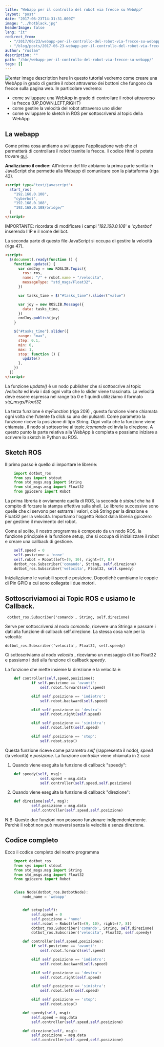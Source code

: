 ```yaml
---
title: "Webapp per il controllo del robot via frecce su WebApp"
layout: "post"
date: "2017-06-23T14:31:31.000Z"
image: "../hotblack.jpg"
headerImage: false
lang: "it"
redirect_from:
  - "/2017/06/23/webapp-per-il-controllo-del-robot-via-frecce-su-webapp/"
  - "/blog/posts/2017-06-23-webapp-per-il-controllo-del-robot-via-frecce-su-webapp"
author: "ruslan"
description: ""
path: "/hbr/webapp-per-il-controllo-del-robot-via-frecce-su-webapp/"
tags: []
---
```


![enter image description here](./7GYgCAW.png)
In questo tutorial vedremo come creare una WebApp in grado di gestire il robot attraverso dei bottoni che fungono da frecce sulla pagina web. In particolare vedremo:

- come sviluppare una WebApp in grado di controllare il robot
  attraverso le frecce (UP,DOWN,LEFT,RIGHT)
- come gestire la velocità del robot attraverso uno slider
- come sviluppare lo sketch in ROS per sottoscriversi al topic della  
  WebApp

## La webapp

Come prima cosa andiamo a sviluppare l'applicazione web che ci permetterà di controllare il robot tramite le frecce. Il codice Html lo potete trovare [qui](https://github.com/ganduras/webapp1/blob/master/index.html).

**Analizziamo il codice:**
All'interno del file abbiamo la prima parte scritta in JavaScript che permette alla Webapp di comunicare con la piattaforma (riga 42).

```html
<script type="text/javascript">
  start_ros(
    "192.168.0.108",
    "cyberbot",
    "192.168.0.108",
    "192.168.0.108/bridge/"
  )
</script>
```

IMPORTANTE: ricordate di modificare i campi '_192.168.0.108_' e '_cyberbot_' inserendo l'IP e il nome del bot.

La seconda parte di questo file JavaScript si occupa di gestire la velocità (riga 47).

```html
<script>
  $(document).ready(function () {
    function update() {
      var cmdJoy = new ROSLIB.Topic({
        ros: ros,
        name: "/" + robot.name + "/velocita",
        messageType: "std_msgs/Float32",
      })

      var tasks_time = $("#tasks_time").slider("value")

      var joy = new ROSLIB.Message({
        data: tasks_time,
      })
      cmdJoy.publish(joy)
    }

    $("#tasks_time").slider({
      range: "max",
      step: 0.1,
      min: 0,
      max: 1,
      stop: function () {
        update()
      },
    })
  })
</script>
```

La funzione _update()_ è un nodo publisher che si sottoscrive al topic _/velocita_ ed invia i dati ogni volta che lo slider viene trascinato.
La velocità deve essere espressa nel range tra 0 e 1 quindi utilizziamo il formato _std_msgs/Float32_

La terza funzione è _myFunction_ (riga 209) , questa funzione viene chiamata ogni volta che l'utente fa click su uno dei pulsanti. Come parametro la funzione riceve la posizione di tipo String.
Ogni volta che la funzione viene chiamata , il nodo si sottoscrive al topic _/comando_ ed invia la direzione.
A questo punto la parte relativa alla WebApp è completa e possiamo iniziare a scrivere lo sketch in Python su ROS.

## Sketch ROS

Il primo passo è quello di importare le librerie:

```python
    import dotbot_ros
    from sys import stdout
    from std_msgs.msg import String
    from std_msgs.msg import Float32
    from gpiozero import Robot
```

La prima libreria è ovviamente quella di ROS, la seconda è _stdout_ che ha il compito di forzare la stampa effettiva sulla shell. Le librerie successive sono quelle che ci servono per estrarre i valori, cioè String per la direzione e Float32 per la velocità. Importiamo l'oggetto Robot dalla libreria gpiozero per gestirne il movimento del robot.

Come al solito, il nostro programma è composto da un nodo ROS, la funzione principale è la funzione setup, che si occupa di inizializzare il robot e creare una callback di gestione.

```python
    self.speed = 0
    self.posizione = 'none'
    self.robot = Robot(left=(9, 10), right=(7, 8))
    dotbot_ros.Subscriber('comando', String, self.direzione)
    dotbot_ros.Subscriber('velocita', Float32, self.speedy)
```

Inizializziamo le variabili speed e posizione. Dopodichè cambiamo le coppie di Pin GPIO a cui sono collegate i due motori.

## Sottoscriviamoci ai Topic ROS e usiamo le Callback.

     dotbot_ros.Subscriber('comando', String, self.direzione)

Serve per sottoscriversi al nodo _comando_, ricevere una Stringa e passare i dati alla funzione di callback self.direzione.
La stessa cosa vale per la velocità:

    dotbot_ros.Subscriber('velocita', Float32, self.speedy)

Ci sottoscriviamo al nodo _velocita_ , riceviamo un messaggio di tipo Float32 e passiamo i dati alla funzione di callback _speedy_.

La funzione che mette insieme la direzione e la velocità è:

```python
    def controller(self,speed,posizione):
            if self.posizione == 'avanti':
                self.robot.forward(self.speed)

            elif self.posizione == 'indietro':
                self.robot.backward(self.speed)

            elif self.posizione == 'destra':
                self.robot.right(self.speed)

            elif self.posizione == 'sinistra':
                self.robot.left(self.speed)

            elif self.posizione == 'stop':
                self.robot.stop()
```

Questa funzione riceve come parametro _self_ (rappresenta il nodo), _speed_ (la velocità) e _posizione_.
La funzione _controller_ viene chiamata in 2 casi:

1. Quando viene eseguita la funzione di callback "speedy":

```python
    def speedy(self, msg):
                self.speed = msg.data
                self.controller(self.speed,self.posizione)
```

2. Quando viene eseguita la funzione di callback "direzione":

```python
    def direzione(self, msg):
            self.posizione = msg.data
            self.controller(self.speed,self.posizione)
```

N.B: Queste due funzioni non possono funzionare indipendentemente. Perchè il robot non può muoversi senza la velocità e senza direzione.

## Codice completo

Ecco il codice completo del nostro programma

```python
    import dotbot_ros
    from sys import stdout
    from std_msgs.msg import String
    from std_msgs.msg import Float32
    from gpiozero import Robot


    class Node(dotbot_ros.DotbotNode):
        node_name = 'webapp'


        def setup(self):
            self.speed = 0
            self.posizione = 'none'
            self.robot = Robot(left=(9, 10), right=(7, 8))
            dotbot_ros.Subscriber('comando', String, self.direzione)
            dotbot_ros.Subscriber('velocita', Float32, self.speedy)

        def controller(self,speed,posizione):
            if self.posizione == 'avanti':
                self.robot.forward(self.speed)

            elif self.posizione == 'indietro':
                self.robot.backward(self.speed)

            elif self.posizione == 'destra':
                self.robot.right(self.speed)

            elif self.posizione == 'sinistra':
                self.robot.left(self.speed)

            elif self.posizione == 'stop':
                self.robot.stop()

        def speedy(self, msg):
            self.speed = msg.data
            self.controller(self.speed,self.posizione)

        def direzione(self, msg):
            self.posizione = msg.data
            self.controller(self.speed,self.posizione)
```
